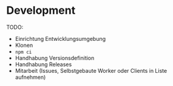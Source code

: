 # Development

TODO:
  - Einrichtung Entwicklungsumgebung
  - Klonen
  - `npm ci`
  - Handhabung Versionsdefinition
  - Handhabung Releases
  - Mitarbeit (Issues, Selbstgebaute Worker oder Clients in Liste aufnehmen)